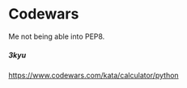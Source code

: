 # Codewars
Me not being able into PEP8.

<b><h5>3kyu</h5></b>
https://www.codewars.com/kata/calculator/python


